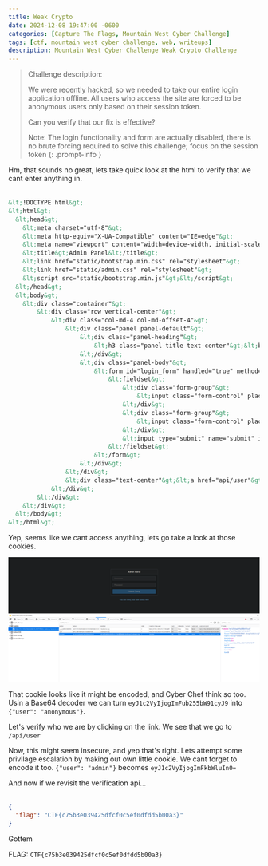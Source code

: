 ```yaml
---
title: Weak Crypto
date: 2024-12-08 19:47:00 -0600
categories: [Capture The Flags, Mountain West Cyber Challenge]
tags: [ctf, mountain west cyber challenge, web, writeups]
description: Mountain West Cyber Challenge Weak Crypto Challenge
---
```


> Challenge description:
>
> We were recently hacked, so we needed to take our entire login application offline. All users who access the site are forced to be anonymous users only based on their session token.
> 
> Can you verify that our fix is effective?
> 
> Note: The login functionality and form are actually disabled, there is no brute forcing required to solve this challenge; focus on the session token
{: .prompt-info }

Hm, that sounds no great, lets take  quick look at the html to verify that we cant enter anything in.

```html

&lt;!DOCTYPE html&gt;
&lt;html&gt;
  &lt;head&gt;
    &lt;meta charset="utf-8"&gt;
    &lt;meta http-equiv="X-UA-Compatible" content="IE=edge"&gt;
    &lt;meta name="viewport" content="width=device-width, initial-scale=1"&gt;
    &lt;title&gt;Admin Panel&lt;/title&gt;
    &lt;link href="static/bootstrap.min.css" rel="stylesheet"&gt;
    &lt;link href="static/admin.css" rel="stylesheet"&gt;
    &lt;script src="static/bootstrap.min.js"&gt;&lt;/script&gt;
  &lt;/head&gt;
  &lt;body&gt;
    &lt;div class="container"&gt;
        &lt;div class="row vertical-center"&gt;
            &lt;div class="col-md-4 col-md-offset-4"&gt;
                &lt;div class="panel panel-default"&gt;
                    &lt;div class="panel-heading"&gt;
                        &lt;h3 class="panel-title text-center"&gt;&lt;b&gt;Admin Panel&lt;/b&gt;&lt;/h3&gt;
                    &lt;/div&gt;
                    &lt;div class="panel-body"&gt;
                        &lt;form id="login_form" handled="true" method="#" action="#"&gt;
                            &lt;fieldset&gt;
                                &lt;div class="form-group"&gt;
                                    &lt;input class="form-control" placeholder="Username" name="username" id="username" type="text" disabled=""&gt;
                                &lt;/div&gt;
                                &lt;div class="form-group"&gt;
                                    &lt;input class="form-control" placeholder="Password" name="password" id="password" type="password" disabled=""&gt;
                                &lt;/div&gt;
                                &lt;input type="submit" name="submit" id="submit" class="btn btn-block btn-primary" disabled=""&gt;
                            &lt;/fieldset&gt;
                        &lt;/form&gt;
                    &lt;/div&gt;
                &lt;/div&gt;
                &lt;div class="text-center"&gt;&lt;a href="api/user"&gt;You can verify your user status here&lt;/a&gt;&lt;/div&gt;
            &lt;/div&gt;
        &lt;/div&gt;
    &lt;/div&gt;
  &lt;/body&gt;
&lt;/html&gt;

```

Yep, seems like we cant access anything, lets go take a look at those cookies.

![finding the cookies](/assets/img/mwcc-2024/weak-crypto/image0.png)

That cookie looks like it might be encoded, and Cyber Chef think so too. Usin a Base64 decoder we can turn `eyJ1c2VyIjogImFub255bW91cyJ9` into `{"user": "anonymous"}`.

Let's verify who we are by clicking on the link. We see that we go to `/api/user`

Now, this might seem insecure, and yep that's right. Lets attempt some privilage escalation by making out own little cookie. We cant forget to encode it too. `{"user": "admin"}` becomes `eyJ1c2VyIjogImFkbWluIn0=`

And now if we revisit the verification api...

```json

{
  "flag": "CTF{c75b3e039425dfcf0c5ef0dfdd5b00a3}"
}

```

Gottem

FLAG: `CTF{c75b3e039425dfcf0c5ef0dfdd5b00a3}`
